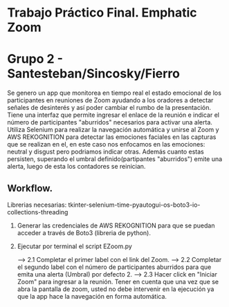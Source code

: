 # Trabajo Práctico Final. Emphatic Zoom

# Grupo 2 - Santesteban/Sincosky/Fierro

Se genero un app que monitorea en tiempo real el estado emocional de los participantes en reuniones de Zoom ayudando a los oradores a detectar señales de desinterés y así poder cambiar el rumbo de la presentación. Tiene una interfaz que permite ingresar el enlace de la reunión e indicar el número de participantes "aburridos" necesarios para activar una alerta. Utiliza Selenium para realizar la navegación automática y unirse al Zoom y AWS REKOGNITION para detectar las emociones faciales en las capturas que se realizan en el, en este caso nos enfocamos en las emociones: neutral y disgust pero podriamos indicar otras. Además cuanto estas persisten, superando el umbral definido(partipantes "aburridos") emite una alerta, luego de esta los contadores se reinician.

## Workflow.

Librerias necesarias: tkinter-selenium-time-pyautogui-os-boto3-io-collections-threading 

1. Generar las credenciales de AWS REKOGNITION para que se puedan acceder a través de Boto3 (libreria de python).

2. Ejecutar por terminal el script EZoom.py

   --> 2.1 Completar el primer label con el link del Zoom. 
   --> 2.2 Completar el segundo label con el número de participantes aburridos para que emita una alerta (Umbral) por defecto 2.
   --> 2.3 Hacer click en "Iniciar Zoom" para ingresar a la reunión. Tener en cuenta que una vez que se abra la pantalla de zoom, usted no debe intervenir en la ejecución ya que la app hace la navegación en forma automática.
